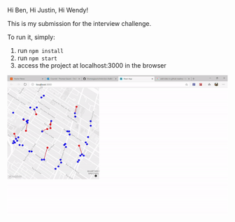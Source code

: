 Hi Ben, Hi Justin, Hi Wendy!

This is my submission for the interview challenge.

To run it, simply:

1. run `npm install`
2. run `npm start`
3. access the project at localhost:3000 in the browser

![Video recording of the application working at React](https://raw.githubusercontent.com/thomasgauvin/interview-challenge/master/blaise-challenge-gif.gif)
